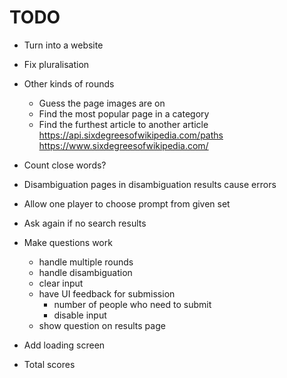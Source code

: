 # TODO

* Turn into a website
* Fix pluralisation
* Other kinds of rounds
  * Guess the page images are on
  * Find the most popular page in a category
  * Find the furthest article to another article https://api.sixdegreesofwikipedia.com/paths
  https://www.sixdegreesofwikipedia.com/
* Count close words?
* Disambiguation pages in disambiguation results cause errors
* Allow one player to choose prompt from given set
* Ask again if no search results

* Make questions work
  * handle multiple rounds
  * handle disambiguation
  * clear input
  * have UI feedback for submission
    * number of people who need to submit
    * disable input
  * show question on results page
* Add loading screen
* Total scores